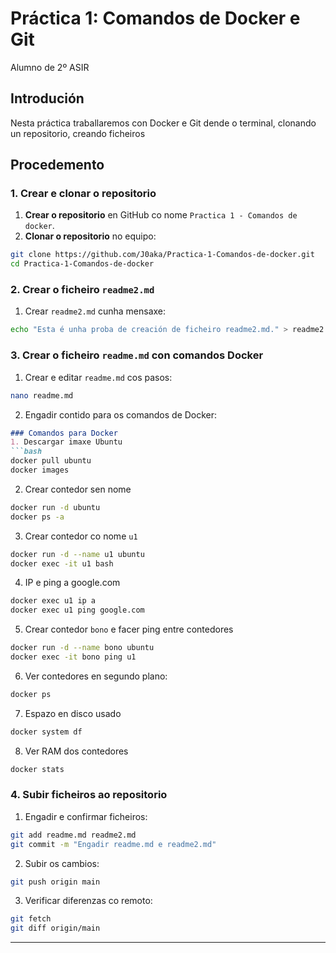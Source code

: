 # Práctica 1: Comandos de Docker e Git
Alumno de 2º ASIR
## Introdución
Nesta práctica traballaremos con Docker e Git dende o terminal, clonando un repositorio, creando ficheiros
## Procedemento
### 1. Crear e clonar o repositorio
1. **Crear o repositorio** en GitHub co nome `Practica 1 - Comandos de docker`.
2. **Clonar o repositorio** no equipo:
```bash
git clone https://github.com/J0aka/Practica-1-Comandos-de-docker.git
cd Practica-1-Comandos-de-docker
```
### 2. Crear o ficheiro `readme2.md`
1. Crear `readme2.md` cunha mensaxe:
```bash
echo "Esta é unha proba de creación de ficheiro readme2.md." > readme2.md
```
### 3. Crear o ficheiro `readme.md` con comandos Docker
1. Crear e editar `readme.md` cos pasos:
```bash
nano readme.md
```
2. Engadir contido para os comandos de Docker:
```markdown
### Comandos para Docker
1. Descargar imaxe Ubuntu
```bash
docker pull ubuntu
docker images
```
2. Crear contedor sen nome
```bash
docker run -d ubuntu
docker ps -a
```
3. Crear contedor co nome `u1`
```bash
docker run -d --name u1 ubuntu
docker exec -it u1 bash
```
4. IP e ping a google.com
```bash
docker exec u1 ip a
docker exec u1 ping google.com
```
5. Crear contedor `bono` e facer ping entre contedores
```bash
docker run -d --name bono ubuntu
docker exec -it bono ping u1
```
6. Ver contedores en segundo plano:
```bash
docker ps
```
7. Espazo en disco usado
```bash
docker system df
```
8. Ver RAM dos contedores
```bash
docker stats
```
### 4. Subir ficheiros ao repositorio
1. Engadir e confirmar ficheiros:
```bash
git add readme.md readme2.md
git commit -m "Engadir readme.md e readme2.md"
```
2. Subir os cambios:
```bash
git push origin main
```
3. Verificar diferenzas co remoto:
```bash
git fetch
git diff origin/main
```
---
